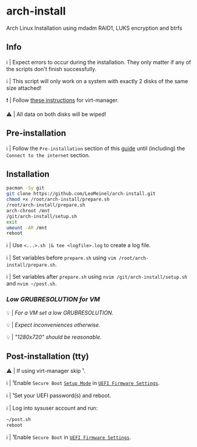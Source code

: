 # arch-install

Arch Linux Installation using mdadm RAID1, LUKS encryption and btrfs

## Info

:information_source: | Expect errors to occur during the installation. They only matter if any of the scripts don't finish successfully.

:information_source: | This script will only work on a system with exactly 2 disks of the same size attached!

:exclamation: | Follow [these instructions](https://github.com/LeoMeinel/arch-install/blob/main/virt-manager.md) for virt-manager.

:warning: | All data on both disks will be wiped!

## Pre-installation

:information_source: | Follow the `Pre-installation` section of this [guide](https://wiki.archlinux.org/title/Installation_guide#Pre-installation) until (including) the `Connect to the internet` section.

## Installation

```sh
pacman -Sy git
git clone https://github.com/LeoMeinel/arch-install.git
chmod +x /root/arch-install/prepare.sh
/root/arch-install/prepare.sh
arch-chroot /mnt
/git/arch-install/setup.sh
exit
umount -AR /mnt
reboot
```

:information_source: | Use `<...>.sh |& tee <logfile>.log` to create a log file.

:information_source: | Set variables before `prepare.sh` using `vim /root/arch-install/prepare.sh`.

:information_source: | Set variables after `prepare.sh` using `nvim /git/arch-install/setup.sh` and `nvim ~/post.sh`.

### _Low GRUBRESOLUTION for VM_

:bulb: | _For a VM set a low GRUBRESOLUTION._

:bulb: | _Expect inconveniences otherwise._

:bulb: | _"1280x720" should be reasonable._

## Post-installation (tty)

:warning: | If using virt-manager skip ¹.

:information_source: | ¹Enable `Secure Boot` [`Setup Mode`](https://wiki.archlinux.org/title/Unified_Extensible_Firmware_Interface/Secure_Boot#Putting_firmware_in_"Setup_Mode") in [`UEFI Firmware Settings`](https://wiki.archlinux.org/title/Unified_Extensible_Firmware_Interface/Secure_Boot#Before_booting_the_OS).

:information_source: | ¹Set your UEFI password(s) and reboot.

:information_source: | Log into sysuser account and run:

```sh
~/post.sh
reboot
```

:information_source: | ¹Enable `Secure Boot` in [`UEFI Firmware Settings`](https://wiki.archlinux.org/title/Unified_Extensible_Firmware_Interface/Secure_Boot#Before_booting_the_OS).
